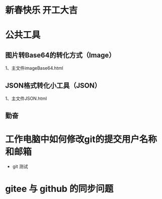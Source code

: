 # 新春快乐 开工大吉
# 公共工具

## 图片转Base64的转化方式（Image）

1、主文件imageBase64.html

## JSON格式转化小工具（JSON）

1、主文件JSON.html

## 勤奋

# 工作电脑中如何修改git的提交用户名称和邮箱
+ git 测试


# gitee 与 github 的同步问题




